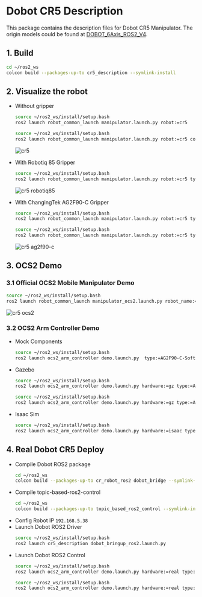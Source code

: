 # Dobot CR5 Description

This package contains the description files for Dobot CR5 Manipulator. The origin models could be found
at [DOBOT_6Axis_ROS2_V4](https://github.com/Dobot-Arm/DOBOT_6Axis_ROS2_V4).

## 1. Build

```bash
cd ~/ros2_ws
colcon build --packages-up-to cr5_description --symlink-install
```

## 2. Visualize the robot

* Without gripper
    ```bash
    source ~/ros2_ws/install/setup.bash
    ros2 launch robot_common_launch manipulator.launch.py robot:=cr5
    ```
    ```bash
    source ~/ros2_ws/install/setup.bash
    ros2 launch robot_common_launch manipulator.launch.py robot:=cr5 collider:=simple
    ```
  ![cr5](../../.images/dobot_cr5.png)

* With Robotiq 85 Gripper
    ```bash
    source ~/ros2_ws/install/setup.bash
    ros2 launch robot_common_launch manipulator.launch.py robot:=cr5 type:="robotiq85"
    ```
  ![cr5 robotiq85](../../.images/dobot_cr5_robotiq85.png)

* With ChangingTek AG2F90-C Gripper
  ```bash
  source ~/ros2_ws/install/setup.bash
  ros2 launch robot_common_launch manipulator.launch.py robot:=cr5 type:="AG2F90-C-Soft"
  ```
  ```bash
  source ~/ros2_ws/install/setup.bash
  ros2 launch robot_common_launch manipulator.launch.py robot:=cr5 type:="AG2F90-C"
  ```
  ![cr5 ag2f90-c](../../.images/dobot_cr5_ag2f90-c.png)

## 3. OCS2 Demo

### 3.1 Official OCS2 Mobile Manipulator Demo

```bash
source ~/ros2_ws/install/setup.bash
ros2 launch robot_common_launch manipulator_ocs2.launch.py robot_name:=cr5
```

![cr5 ocs2](../../.images/dobot_cr5_ocs2.gif)

### 3.2 OCS2 Arm Controller Demo

* Mock Components
  ```bash
  source ~/ros2_ws/install/setup.bash
  ros2 launch ocs2_arm_controller demo.launch.py  type:=AG2F90-C-Soft
  ```
* Gazebo
  ```bash
  source ~/ros2_ws/install/setup.bash
  ros2 launch ocs2_arm_controller demo.launch.py hardware:=gz type:=AG2F90-C-Soft
  ```
  ```bash
  source ~/ros2_ws/install/setup.bash
  ros2 launch ocs2_arm_controller demo.launch.py hardware:=gz type:=AG2F120S
  ```
* Isaac Sim
  ```bash
  source ~/ros2_ws/install/setup.bash
  ros2 launch ocs2_arm_controller demo.launch.py hardware:=isaac type:=AG2F90-C-Soft
  ```

## 4. Real Dobot CR5 Deploy

* Compile Dobot ROS2 package
  ```bash
  cd ~/ros2_ws
  colcon build --packages-up-to cr_robot_ros2 dobot_bridge --symlink-install
  ```
* Compile topic-based-ros2-control
  ```bash
  cd ~/ros2_ws
  colcon build --packages-up-to topic_based_ros2_control --symlink-install
  ```
* Config Robot IP
  `192.168.5.38`
* Launch Dobot ROS2 Driver
  ```bash
  source ~/ros2_ws/install/setup.bash
  ros2 launch cr5_description dobot_bringup_ros2.launch.py 
  ```
* Launch Dobot ROS2 Control
  ```bash
  source ~/ros2_ws/install/setup.bash
  ros2 launch ocs2_arm_controller demo.launch.py hardware:=real type:=AG2F90-C-Soft
  ```
    ```bash
  source ~/ros2_ws/install/setup.bash
  ros2 launch ocs2_arm_controller demo.launch.py hardware:=real type:=empty
  ```